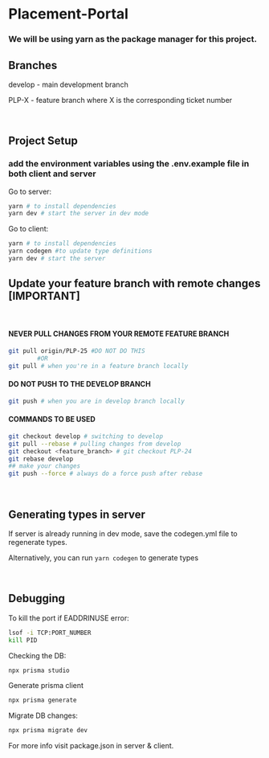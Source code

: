 # Placement-Portal

### We will be using yarn as the package manager for this project.

## Branches

develop - main development branch

PLP-X - feature branch where X is the corresponding ticket number

</br>

## Project Setup

### add the environment variables using the .env.example file in both client and server

Go to server:

```bash
yarn # to install dependencies
yarn dev # start the server in dev mode
```

Go to client:

```bash
yarn # to install dependencies
yarn codegen #to update type definitions
yarn dev # start the server
```

## Update your feature branch with remote changes [IMPORTANT]

</br>

#### NEVER PULL CHANGES FROM YOUR REMOTE FEATURE BRANCH

```bash
git pull origin/PLP-25 #DO NOT DO THIS
        #OR
git pull # when you're in a feature branch locally
```

#### DO NOT PUSH TO THE DEVELOP BRANCH

```bash
git push # when you are in develop branch locally
```

#### COMMANDS TO BE USED

```bash
git checkout develop # switching to develop
git pull --rebase # pulling changes from develop
git checkout <feature_branch> # git checkout PLP-24
git rebase develop
## make your changes
git push --force # always do a force push after rebase
```

</br>

## Generating types in server

If server is already running in dev mode, save the codegen.yml file to regenerate types.

Alternatively, you can run `yarn codegen` to generate types

</br>

## Debugging

To kill the port if EADDRINUSE error:

```bash
lsof -i TCP:PORT_NUMBER
kill PID
```

Checking the DB:

```bash
npx prisma studio
```

Generate prisma client

```bash
npx prisma generate
```

Migrate DB changes:

```bash
npx prisma migrate dev
```

For more info visit package.json in server & client.

